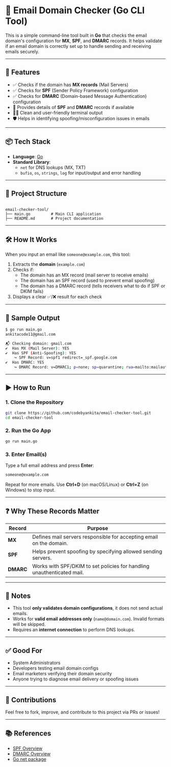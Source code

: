 # 📧 Email Domain Checker (Go CLI Tool)

This is a simple command-line tool built in **Go** that checks the email domain's configuration for **MX**, **SPF**, and **DMARC** records. It helps validate if an email domain is correctly set up to handle sending and receiving emails securely.

---

## 🚀 Features

- ✅ Checks if the domain has **MX records** (Mail Servers)
- ✅ Checks for **SPF** (Sender Policy Framework) configuration
- ✅ Checks for **DMARC** (Domain-based Message Authentication) configuration
- 🧾 Provides details of **SPF** and **DMARC** records if available
- 🧑‍💻 Clean and user-friendly terminal output
- 🛡️ Helps in identifying spoofing/misconfiguration issues in emails

---

## 📦 Tech Stack

- **Language**: [Go](https://golang.org/)
- **Standard Library**:
  - `net` for DNS lookups (MX, TXT)
  - `bufio`, `os`, `strings`, `log` for input/output and error handling

---

## 📁 Project Structure

```

email-checker-tool/
├── main.go         # Main CLI application
├── README.md       # Project documentation

````

---

## 🛠️ How It Works

When you input an email like `someone@example.com`, this tool:

1. Extracts the **domain** (`example.com`)
2. Checks if:
   - The domain has an MX record (mail server to receive emails)
   - The domain has an SPF record (used to prevent email spoofing)
   - The domain has a DMARC record (tells receivers what to do if SPF or DKIM fails)
3. Displays a clear ✅/❌ result for each check

---

## 🧪 Sample Output

```bash
$ go run main.go
ankitacode11@gmail.com

📬 Checking domain: gmail.com
✔️  Has MX (Mail Server): YES
✔️  Has SPF (Anti-Spoofing): YES
    ↪️ SPF Record: v=spf1 redirect=_spf.google.com
✔️  Has DMARC: YES
    ↪️ DMARC Record: v=DMARC1; p=none; sp=quarantine; rua=mailto:mailauth-reports@google.com
````

---

## ▶️ How to Run

### 1. Clone the Repository

```bash
git clone https://github.com/codebyankita/email-checker-tool.git
cd email-checker-tool
```

### 2. Run the Go App

```bash
go run main.go
```

### 3. Enter Email(s)

Type a full email address and press **Enter**:

```bash
someone@example.com
```

Repeat for more emails.
Use **Ctrl+D** (on macOS/Linux) or **Ctrl+Z** (on Windows) to stop input.

---

## ❓ Why These Records Matter

| Record    | Purpose                                                                |
| --------- | ---------------------------------------------------------------------- |
| **MX**    | Defines mail servers responsible for accepting email on the domain.    |
| **SPF**   | Helps prevent spoofing by specifying allowed sending servers.          |
| **DMARC** | Works with SPF/DKIM to set policies for handling unauthenticated mail. |

---

## 🔐 Notes

* This tool **only validates domain configurations**, it does not send actual emails.
* Works for **valid email addresses only** (`name@domain.com`). Invalid formats will be skipped.
* Requires an **internet connection** to perform DNS lookups.

---

## ✅ Good For

* System Administrators
* Developers testing email domain configs
* Email marketers verifying their domain security
* Anyone trying to diagnose email delivery or spoofing issues

---

## 🙌 Contributions

Feel free to fork, improve, and contribute to this project via PRs or issues!

---

## 📚 References

* [SPF Overview](https://en.wikipedia.org/wiki/Sender_Policy_Framework)
* [DMARC Overview](https://dmarc.org/)
* [Go net package](https://pkg.go.dev/net)


